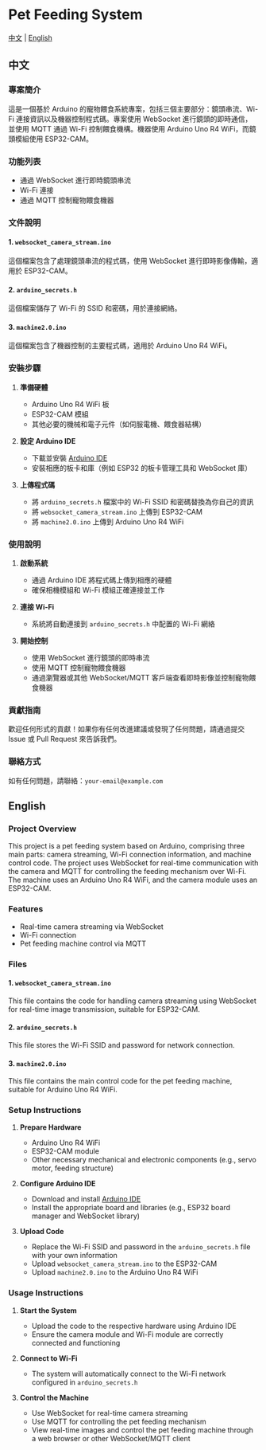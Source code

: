 # Pet Feeding System

[中文](#中文) | [English](#english)

## 中文

### 專案簡介
這是一個基於 Arduino 的寵物餵食系統專案，包括三個主要部分：鏡頭串流、Wi-Fi 連接資訊以及機器控制程式碼。專案使用 WebSocket 進行鏡頭的即時通信，並使用 MQTT 通過 Wi-Fi 控制餵食機構。機器使用 Arduino Uno R4 WiFi，而鏡頭模組使用 ESP32-CAM。

### 功能列表
- 通過 WebSocket 進行即時鏡頭串流
- Wi-Fi 連接
- 通過 MQTT 控制寵物餵食機器

### 文件說明

#### 1. `websocket_camera_stream.ino`
這個檔案包含了處理鏡頭串流的程式碼，使用 WebSocket 進行即時影像傳輸，適用於 ESP32-CAM。

#### 2. `arduino_secrets.h`
這個檔案儲存了 Wi-Fi 的 SSID 和密碼，用於連接網絡。

#### 3. `machine2.0.ino`
這個檔案包含了機器控制的主要程式碼，適用於 Arduino Uno R4 WiFi。

### 安裝步驟

1. **準備硬體**
   - Arduino Uno R4 WiFi 板
   - ESP32-CAM 模組
   - 其他必要的機械和電子元件（如伺服電機、餵食器結構）

2. **設定 Arduino IDE**
   - 下載並安裝 [Arduino IDE](https://www.arduino.cc/en/software)
   - 安裝相應的板卡和庫（例如 ESP32 的板卡管理工具和 WebSocket 庫）

3. **上傳程式碼**
   - 將 `arduino_secrets.h` 檔案中的 Wi-Fi SSID 和密碼替換為你自己的資訊
   - 將 `websocket_camera_stream.ino` 上傳到 ESP32-CAM
   - 將 `machine2.0.ino` 上傳到 Arduino Uno R4 WiFi

### 使用說明

1. **啟動系統**
   - 通過 Arduino IDE 將程式碼上傳到相應的硬體
   - 確保相機模組和 Wi-Fi 模組正確連接並工作

2. **連接 Wi-Fi**
   - 系統將自動連接到 `arduino_secrets.h` 中配置的 Wi-Fi 網絡

3. **開始控制**
   - 使用 WebSocket 進行鏡頭的即時串流
   - 使用 MQTT 控制寵物餵食機器
   - 通過瀏覽器或其他 WebSocket/MQTT 客戶端查看即時影像並控制寵物餵食機器

### 貢獻指南
歡迎任何形式的貢獻！如果你有任何改進建議或發現了任何問題，請通過提交 Issue 或 Pull Request 來告訴我們。

### 聯絡方式
如有任何問題，請聯絡：`your-email@example.com`

## English

### Project Overview
This project is a pet feeding system based on Arduino, comprising three main parts: camera streaming, Wi-Fi connection information, and machine control code. The project uses WebSocket for real-time communication with the camera and MQTT for controlling the feeding mechanism over Wi-Fi. The machine uses an Arduino Uno R4 WiFi, and the camera module uses an ESP32-CAM.

### Features
- Real-time camera streaming via WebSocket
- Wi-Fi connection
- Pet feeding machine control via MQTT

### Files

#### 1. `websocket_camera_stream.ino`
This file contains the code for handling camera streaming using WebSocket for real-time image transmission, suitable for ESP32-CAM.

#### 2. `arduino_secrets.h`
This file stores the Wi-Fi SSID and password for network connection.

#### 3. `machine2.0.ino`
This file contains the main control code for the pet feeding machine, suitable for Arduino Uno R4 WiFi.

### Setup Instructions

1. **Prepare Hardware**
   - Arduino Uno R4 WiFi
   - ESP32-CAM module
   - Other necessary mechanical and electronic components (e.g., servo motor, feeding structure)
   
2. **Configure Arduino IDE**
   - Download and install [Arduino IDE](https://www.arduino.cc/en/software)
   - Install the appropriate board and libraries (e.g., ESP32 board manager and WebSocket library)

3. **Upload Code**
   - Replace the Wi-Fi SSID and password in the `arduino_secrets.h` file with your own information
   - Upload `websocket_camera_stream.ino` to the ESP32-CAM
   - Upload `machine2.0.ino` to the Arduino Uno R4 WiFi

### Usage Instructions

1. **Start the System**
   - Upload the code to the respective hardware using Arduino IDE
   - Ensure the camera module and Wi-Fi module are correctly connected and functioning

2. **Connect to Wi-Fi**
   - The system will automatically connect to the Wi-Fi network configured in `arduino_secrets.h`

3. **Control the Machine**
   - Use WebSocket for real-time camera streaming
   - Use MQTT for controlling the pet feeding mechanism
   - View real-time images and control the pet feeding machine through a web browser or other WebSocket/MQTT client
